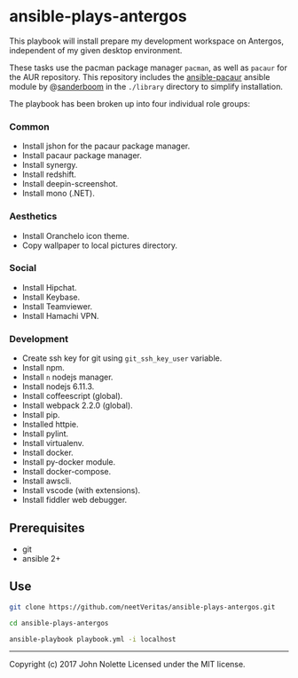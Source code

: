 # ansible-plays-antergos

This playbook will install prepare my development workspace on Antergos, independent of my given desktop environment.

These tasks use the pacman package manager `pacman`, as well as `pacaur` for the AUR repository. This repository includes the [ansible-pacaur](https://github.com/sanderboom/ansible-pacaur) ansible module by @[sanderboom](https://github.com/sanderboom) in the `./library` directory to simplify installation.

The playbook has been broken up into four individual role groups:

### Common

* Install jshon for the pacaur package manager.
* Install pacaur package manager.
* Install synergy.
* Install redshift.
* Install deepin-screenshot.
* Install mono (.NET).

### Aesthetics

* Install Oranchelo icon theme.
* Copy wallpaper to local pictures directory.

### Social

* Install Hipchat.
* Install Keybase.
* Install Teamviewer.
* Install Hamachi VPN.

### Development

* Create ssh key for git using `git_ssh_key_user` variable.
* Install npm.
* Install `n` nodejs manager.
* Install nodejs 6.11.3.
* Install coffeescript (global).
* Install webpack 2.2.0 (global).
* Install pip.
* Installed httpie.
* Install pylint.
* Install virtualenv.
* Install docker.
* Install py-docker module.
* Install docker-compose.
* Install awscli.
* Install vscode (with extensions).
* Install fiddler web debugger.

## Prerequisites

* git
* ansible 2+

## Use

```sh
git clone https://github.com/neetVeritas/ansible-plays-antergos.git

cd ansible-plays-antergos

ansible-playbook playbook.yml -i localhost
```

---
Copyright (c) 2017 John Nolette Licensed under the MIT license.
